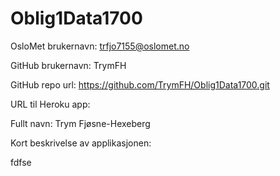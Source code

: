 # Oblig1Data1700

OsloMet brukernavn: trfjo7155@oslomet.no

GitHub brukernavn: TrymFH

GitHub repo url: https://github.com/TrymFH/Oblig1Data1700.git

URL til Heroku app:

Fullt navn: Trym Fjøsne-Hexeberg

Kort beskrivelse av applikasjonen: 

fdfse